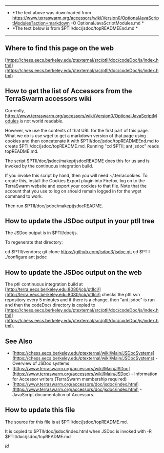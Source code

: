 
* * *

* *The text above was downloaded from https://www.terraswarm.org/accessors/wiki/Version0/OptionalJavaScriptModules?action=markdown -O OptionalJavaScriptModules.md *
* *The text below is from $PTII/doc/jsdoc/topREADMEEnd.md *

* * *

Where to find this page on the web
----------------------------------
[https://chess.eecs.berkeley.edu/ptexternal/src/ptII/doc/codeDoc/js/index.html](https://chess.eecs.berkeley.edu/ptexternal/src/ptII/doc/codeDoc/js/index.html)

How to get the list of Accessors from the TerraSwarm accessors wiki
-------------------------------------------------------------------
Currently, https://www.terraswarm.org/accessors/wiki/Version0/OptionalJavaScriptModules is not world readable.

However, we use the contents of that URL for the first part of this page.  What we do is use wget to get a markdown version of that page using cookies and then concatenate it with $PTII/doc/jsdoc/topREADMEEnd.md to create $PTII/doc/jsdoc/topREADME.md.  Running "cd $PTII; ant jsdoc" reads topREADME.md.

The script $PTII/doc/jsdoc/makeptjsdocREADME does this for us and is invoked by the continuous integration build.

If you invoke this script by hand, then you will need ~/.terracookies.  To create this, install the Cookies Export plugin into Firefox, log on to the TerraSwarm website and export your cookies to that file.  Note that the account that you use to log on should remain logged in for the wget command to work.

Then run $PTII/doc/jsdoc/makeptjsdocREADME.


How to update the JSDoc output in your ptII tree
------------------------------------------------

The JSDoc output is in $PTII/doc/js.

To regenerate that directory:

cd $PTII/vendors; git clone https://github.com/jsdoc3/jsdoc.git
cd $PTII
./configure
ant jsdoc

How to update the JSDoc output on the web
-----------------------------------------
The ptII continuous integration build at [http://terra.eecs.berkeley.edu:8080/job/ptIIci/](http://terra.eecs.berkeley.edu:8080/job/ptIIci/) checks the ptII svn repository every 5 minutes and if there is a change, then "ant jsdoc" is run and then the codeDoc/ directory is copied to [https://chess.eecs.berkeley.edu/ptexternal/src/ptII/doc/codeDoc/js/index.html](https://chess.eecs.berkeley.edu/ptexternal/src/ptII/doc/codeDoc/js/index.html).

See Also
--------
* [https://chess.eecs.berkeley.edu/ptexternal/wiki/Main/JSDocSystems](https://chess.eecs.berkeley.edu/ptexternal/wiki/Main/JSDocSystems) - Overview of JSDoc systems
* [https://www.terraswarm.org/accessors/wiki/Main/JSDoc](https://www.terraswarm.org/accessors/wiki/Main/JSDoc) - Information for Accessor writers (TerraSwarm membership required)
* [https://www.terraswarm.org/accessors/doc/jsdoc/index.html](https://www.terraswarm.org/accessors/doc/jsdoc/index.html) - JavaScript documentation of Accessors.

How to update this file
-----------------------
The source for this file is at $PTII/doc/jsdoc/topREADME.md.

It is copied to $PTII/doc/jsdoc/index.html when JSDoc is invoked with -R $PTII/doc/jsdoc/topREADME.md

$Id$

